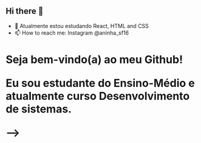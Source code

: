 ## Hi there 👋

- 🌱 Atualmente estou estudando React, HTML and CSS
- 📫 How to reach me: Instagram @aninha_sf16

<h1>Seja bem-vindo(a) ao meu Github!
<p>Eu sou estudante do Ensino-Médio e atualmente curso Desenvolvimento de sistemas.



-->
